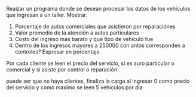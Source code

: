 Reaizar un programa donde se desean procesar los datos de los vehículos que ingresan a un taller. Mostrar:
1. Porcentaje de autos comerciales que asistieron por reparaciónes
2. Valor promedio de la atención a autos particulares 
3. Costo del ingreso mas barato y que tipo de vehículo fue
4. Dentro de los ingresos mayores a 250000 con antos corresponden a controles? Expresar en porcentaje 

Por cada cliente se leen el precio del servicio, si es auro particular o comercial y si asiste por control o reparación

puede ser que no haya clientes, finaliza la carga al ingresar 0 como precio del servicio y como maximo se leen 5 vehiculos por dia